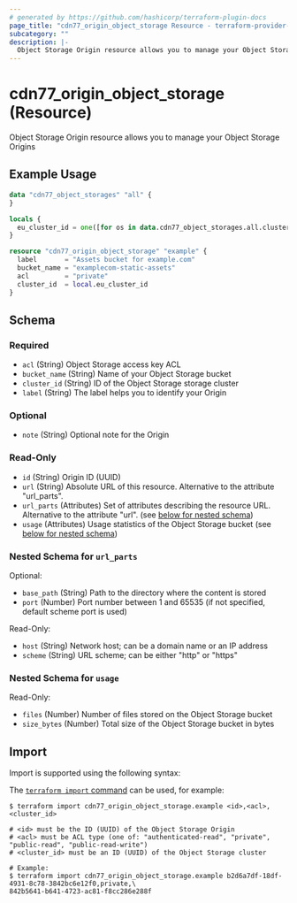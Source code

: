 ```yaml
---
# generated by https://github.com/hashicorp/terraform-plugin-docs
page_title: "cdn77_origin_object_storage Resource - terraform-provider-cdn77"
subcategory: ""
description: |-
  Object Storage Origin resource allows you to manage your Object Storage Origins
---
```


# cdn77_origin_object_storage (Resource)

Object Storage Origin resource allows you to manage your Object Storage Origins

## Example Usage

```terraform
data "cdn77_object_storages" "all" {
}

locals {
  eu_cluster_id = one([for os in data.cdn77_object_storages.all.clusters : os.id if os.label == "EU"])
}

resource "cdn77_origin_object_storage" "example" {
  label       = "Assets bucket for example.com"
  bucket_name = "examplecom-static-assets"
  acl         = "private"
  cluster_id  = local.eu_cluster_id
}
```

<!-- schema generated by tfplugindocs -->
## Schema

### Required

- `acl` (String) Object Storage access key ACL
- `bucket_name` (String) Name of your Object Storage bucket
- `cluster_id` (String) ID of the Object Storage storage cluster
- `label` (String) The label helps you to identify your Origin

### Optional

- `note` (String) Optional note for the Origin

### Read-Only

- `id` (String) Origin ID (UUID)
- `url` (String) Absolute URL of this resource. Alternative to the attribute "url_parts".
- `url_parts` (Attributes) Set of attributes describing the resource URL. Alternative to the attribute "url". (see [below for nested schema](#nestedatt--url_parts))
- `usage` (Attributes) Usage statistics of the Object Storage bucket (see [below for nested schema](#nestedatt--usage))

<a id="nestedatt--url_parts"></a>
### Nested Schema for `url_parts`

Optional:

- `base_path` (String) Path to the directory where the content is stored
- `port` (Number) Port number between 1 and 65535 (if not specified, default scheme port is used)

Read-Only:

- `host` (String) Network host; can be a domain name or an IP address
- `scheme` (String) URL scheme; can be either "http" or "https"


<a id="nestedatt--usage"></a>
### Nested Schema for `usage`

Read-Only:

- `files` (Number) Number of files stored on the Object Storage bucket
- `size_bytes` (Number) Total size of the Object Storage bucket in bytes

## Import

Import is supported using the following syntax:

The [`terraform import` command](https://developer.hashicorp.com/terraform/cli/commands/import) can be used, for example:

```shell
$ terraform import cdn77_origin_object_storage.example <id>,<acl>,<cluster_id>

# <id> must be the ID (UUID) of the Object Storage Origin
# <acl> must be ACL type (one of: "authenticated-read", "private", "public-read", "public-read-write")
# <cluster_id> must be an ID (UUID) of the Object Storage cluster

# Example:
$ terraform import cdn77_origin_object_storage.example b2d6a7df-18df-4931-8c78-3842bc6e12f0,private,\
842b5641-b641-4723-ac81-f8cc286e288f
```
